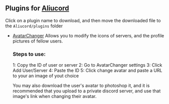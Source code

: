 ## Plugins for [Aliucord](https://github.com/Aliucord)

Click on a plugin name to download, and then move the downloaded file to the `Aliucord/plugins` folder

- [AvatarChanger](https://github.com/AbdullahM0hamed/Aliucord-Plugins/raw/builds/AvatarChanger.zip)
  Allows you to modify the icons of servers, and the profile pictures of fellow users.

  ### Steps to use:
  1: Copy the ID of user or server
  2: Go to AvatarChanger settings
  3: Click Add User/Server
  4: Paste the ID
  5: Click change avatar and paste a URL to your an image of yout choice

  You may also download the user's avatar to photoshop it, and it is recommended that you upload to a private discord server, and use that image's link when changing their avatar.

